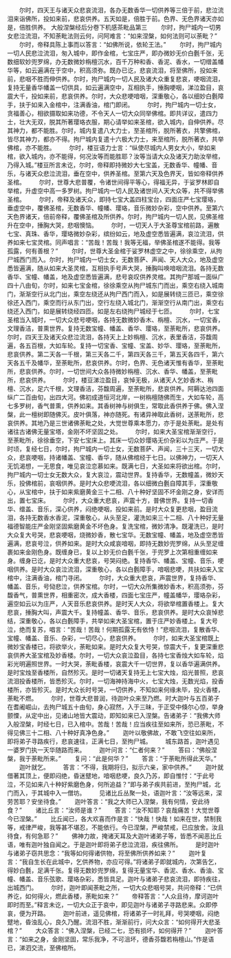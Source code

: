 <!-- { "loadSidebar": true } -->
　　尔时，四天王与诸天众悲哀流泪，各办无数香华一切供养等三倍于前，悲泣流泪来诣佛所，投如来前，悲哀供养。五天如是，倍胜于前。色界、无色界诸天亦如是，倍胜供养。
大般涅槃经后分卷下机感茶毗品第三
　　尔时，拘尸城内一切男女悲泣流泪，不知荼毗法则云何，问阿难言：“如来涅槃，如何法则可以荼毗？”
　　尔时，帝释具陈上事而以答言：“如佛所说，依轮王法。”
　　尔时，拘尸城内一切人民悲泣流泪，匆入城中，即作金棺，七宝庄严，即办微妙无价白氎千张，无数细软妙兜罗绵，办无数微妙栴檀沉水，百千万种和香、香泥、香水，一切缯盖幡华等，如云遍满在于空中，积高须弥。既办已讫，悲哀流泪，将至佛所，投如来前，悲咽不胜而伸供养。尔时，拘尸城内一切人民及诸大众重复悲哀，哽咽流泪，复持无量香华幡盖一切供具，如云遍满空中，互相执手，捶胸哽咽，涕泣盈目，哀震大千，投如来前，悲哀供养。尔时，大众悲哽喑咽，深重敬心，各以细妙白氎障手，扶于如来入金棺中，注满香油，棺门即闭。
　　尔时，拘尸城内一切士女，贪福善心，相欲摄取如来功德，不令天人一切大众同举佛棺。即共详议，遣四力士，壮大无双，脱其所著璎珞衣服，期心请举如来圣棺，欲入城内，自伸供养。尽其神力，都不能胜。尔时，城内复遣八大力士，至圣棺所，脱所著衣，共擎佛棺，皆尽其神力，都亦不得。拘尸城内复遣十六极大力士，来至棺所，脱所著衣，共举佛棺，亦不能胜。
　　尔时，楼豆语力士言：“纵使尽城内人男女大小，举如来棺，欲入城内，亦不能得，何况汝等而能胜耶？汝等当请大众及诸天力助汝举棺，乃得入城。”楼豆所言未讫，尔时，帝释即持微妙大七宝盖，无数香华、幢幡、音乐，与诸天众悲泣流泪，垂在空中，供养圣棺。至第六天及色界天，皆如帝释供养圣棺。
　　尔时，世尊大悲普覆，令诸世间得平等心，得福无异，于娑罗林即自举棺，升虚空中高一多罗树。拘尸城内一切人民及诸世间人天大众等，共不得举佛圣棺。
　　尔时，帝释及诸天众，即持七宝大盖四柱宝台，四面庄严七宝璎珞，垂虚空中，覆佛圣棺，无数香华、幢幡、璎珞，音乐微妙杂彩，空中供养。至第六天色界诸天，倍前帝释，覆佛圣棺及所供养。尔时，拘尸城内一切人民，见佛圣棺升在空中，捶胸大哭，悲咽懊恼。
　　尔时，一切天人于大圣尊宝棺前路，遍散七宝、真珠、香华，璎珞微妙杂彩，缤纷如云，地及虚空悉皆遍满，哀泣流泪，供养如来七宝灵棺。同声唱言：“苦哉！苦哉！我等无福，举佛圣棺遂不能得。我等孤露，何有善根？”
　　尔时，世尊大圣金棺于娑罗林虚空之中，徐徐乘空，从拘尸城西门而入。尔时，拘尸城内一切士女，无数菩萨、声闻、天人大众，地及虚空悉皆遍满，随从如来大圣灵棺，互相执手号声大哭，捶胸叫唤喑咽流泪。各持无数香华、宝幢、幡盖，地及虚空悉皆遍满，悲号哀叹供养灵棺。其拘尸那城一面纵广四十八由旬，尔时，如来七宝金棺，徐徐乘空从拘尸城东门而出，乘空右绕入城南门，渐渐空行从北门出，乘空左绕还从拘尸西门而入，如是展转绕三匝已，乘空徐徐还入西门，乘空而行从东门出，空行左绕入城北门，渐渐空行从南门出，乘空右绕还入西门，如是展转绕经四匝。如是左右绕拘尸城经于七匝。
　　尔时，七宝圣棺当入城时，一切大众悲号哽咽，各持无数微妙香木、栴檀、沉水，一切宝香，文理香洁，普熏世界。复持无数宝幢、幡盖、香华、璎珞，至荼毗所，悲哀供养。尔时，四天王及诸天众悲泣流泪，各持天上上妙栴檀、沉水，表里香洁，芬馥周遍，各五百根，大如车轮。复持一切宝香、宝幢、宝盖、妙华、璎珞，至荼毗所，悲哀供养。第二天各一千根，第三天各二千，第四天各三千，第五天各四千，第六天各五千及幡华，至荼毗所，悲哀供养。尔时，色界、无色诸天惟有香华，至荼毗所，悲哀供养。尔时，一切世间大众各持微妙栴檀、沉水、香华、幡盖，至荼毗所，悲哀供养。
　　尔时，楼豆涕泣盈目，哀悼无极，从诸天人乞妙香木、栴檀、沉水，足六千根，文理香洁，芬馥周遍，至荼毗所，悲哀供养。阿耨达池四面纵广二百由旬，出四大河。佛初成道恒河北岸，一树栴檀随佛而生，大如车轮，高七多罗树，香气普熏，供养如来。其香树神与树俱生，常取此香供养于佛。佛入涅槃，此一檀树即随佛灭。皮叶俱落，神亦随死。有诸异神取此香树，送荼毗所，悲哀供养。其地乃是三世诸佛荼毗之处，大觉世尊乘本愿力，亦于是处荼毗。是处有诸往古诸佛无量宝塔，金刚不坏坚固之处。
　　尔时，如来大圣宝棺渐渐空行，至荼毗所，徐徐垂空，下安七宝床上。其床一切众妙璎珞无价杂彩以为庄严。于是时顷，复经七日，尔时，拘尸城内一切士女，无数菩萨、声闻，三十三天，一切大众，悲哀哽咽，持诸幡盖、宝幢、香华，随从佛棺经于七日。以佛神力，一切天人无饥渴想，一无思食，唯见哀泣恋慕如来。既满七日，大圣如来将欲出棺。尔时，拘尸城内一切士女无数大众，复大哀泣，震动世界。复持香华，无数幢盖，微妙天乐，投佛棺前，哀咽供养。是时大众悲哽流泪，各以细微白氎自障其手，深重敬心，从宝棺中，扶于如来紫磨黄金三十二相、八十种好坚固不坏金刚之身，安详而出，置七宝床。
　　尔时，大众重大悲哀，声震十方，普佛世界。复持一切香华、缯盖、音乐，深心供养，闷绝哽咽，投如来前。是时大众复更悲咽，盈目流泪，各持无数香水香泥，深重敬心，从头至足，灌洗如来三十二相、八十种好无量福德智能庄严金刚坚固紫磨黄金不坏色身。复洗宝棺，微妙清净。既灌洗已，是时大众复大号哭，悲哀哽咽，烧微妙香，散七宝华。无数宝幢、幡盖，地及虚空悉皆遍满，悲哀号泣，供养如来。是时大众咸哀喑咽，即持无数妙兜罗绵，从头至足缠裹如来金刚色身。既缠身已，复以上妙无价白氎千张，于兜罗上次第相重缠如来身。缠身已讫，是时大众重大悲哀，号哭闷绝。复持香华、幡盖、宝幢、音乐，哽咽供养。是时大众哀泣流泪，深重敬心，各以白氎障手，喑咽悲哽，共扶如来入宝棺中，注满香油，棺门寻闭。
　　尔时，大众重大悲哀，声震世界，复持香华、幡盖、音乐，号恸悲泣，供养宝棺。尔时，一切大众所集微妙香木，积高须弥，芬馥香气，普熏世界，相重密次，成大香楼，四面七宝庄严，幢盖幡华，璎珞杂彩，遍空如云以为庄严，人天音乐悲哀供养。是时天人大众，将欲举棺置香楼上。复大悲哀，捶胸大叫，声震大千。复持幢盖、香华、音乐，悲哀供养。是时大众哀悼悲结，深重敬心，各以白氎障手，共举如来大圣宝棺，置于庄严妙香楼上。复大号泣，绝而复苏，唱言：“苦哉！苦哉！何期孤露无有依恃！”悲咽流泪，复散香华、宝幢、幡盖、音乐、杂彩，一切尽心，悲哀供养。
　　尔时，如来大圣宝棺既上微妙宝香楼已，将欲举火，荼毗如来。是时大众复大号哭，惊震大千，复更深重悲哀供养大圣宝棺及妙香楼。尔时，一切大众哀泣盈目，各持七宝香烛大如车轮，焰彩光明遍照世界。一时大哭，荼毗香楼，哀震大千一切世界，复以香华遍满供养。是时宝烛至香楼所，自然殄灭。是时一切诸天复持无上七宝大烛，焰光普照，悲哀流泪投香楼所，皆悉殄灭。尔时，一切海神持海中火，七宝大烛，无数光焰，投香楼所，亦皆殄灭。是时大众长时号哭，一切供养，不知如来何缘未毕，投火香楼，荼毗不燃。
　　尔时，世尊大悲普润，待迦叶众来至乃燃。时大迦叶与五百弟子在耆阇崛山，去拘尸城五十由旬，身心寂然，入于三昧，于正受中倏尔心惊，举身颤慄，从定中出，见诸山地皆大震动，即知如来已入涅槃。告诸弟子：“我佛大师入般涅槃，时经七日，已入棺中。苦哉！苦哉！应当疾往至如来所，恐已荼毗，不得见佛三十二相、八十种好真净色身。”
　　迦叶以敬佛故，不敢飞空往如来所，即将弟子寻路疾行，悲哀速往，正满七日，至拘尸城。
　　城东路首，迦叶遇见一婆罗门执一天华随路而来。
　　迦叶问言：“仁者何来？”
　　答曰：“佛般涅槃，我于荼毗所来。”
　　复问：“此是何华？”
　　答言：“于荼毗所得此天华。”
　　迦叶就乞。
　　答言：“不得，我期将归，拟示六亲，家中供养。”
　　迦叶就借著其顶上，便即闷绝，昏迷躄地，喑咽悲哽，良久乃苏，即自惟忖：“于此号泣，不见如来八十种好紫磨色身，何所追益？”即与弟子疾共前进，至拘尸城，北门而入，于其城中入一僧坊。
　　见诸比丘丛聚一处，语迦叶言：“汝等远来，深劳苦耶？安坐待食。”
　　迦叶答言：“我之大师已入涅槃，我有何情，安此待食？”
　　诸比丘言：“汝师是谁？”
　　答言：“汝不知耶？哀哉痛苦！大觉世尊今已涅槃。”
　　比丘闻已，各大欢喜而作是言：“快哉！快哉！如来在世，禁制我等，戒律严峻，我等甚不堪忍，不能依行。今已涅槃，严峻禁戒，已应放舍。汝且待食，有何急耶？”
　　佛神力故，掩诸天耳及大迦叶诸弟子等，皆悉不闻恶比丘语，唯有迦叶独自闻之。于是迦叶即将弟子悲泣流泪，疾往佛所。
　　是时迦叶与诸弟子窃共思念：“我等如何得诸供物，将至佛所供养如来？”
　　迦叶复言：“我自生长在此城中，乞供养物，亦应可得。”将诸弟子即就城内，次第告乞，得妙白氎，足满千张。复得无数妙兜罗绵，复得无量宝华、香泥、香水、香油、宝幢、幡盖、音乐弦歌、璎珞杂彩，悉皆具足。迦叶与诸弟子悲哀流泪，即持疾往，出城西门。
　　尔时，迦叶即闻荼毗之所，一切大众悲咽号哭，共问帝释：“已供养讫，如何得火，燃此香楼，荼毗如来？”
　　帝释答言：“人众且待，摩诃迦叶即时而至。”释言未讫，一切大众正于哀中，即见迦叶与诸弟子寻路悲来。众即停哀，便为开路。
　　迦叶前进，遥见佛棺，将诸弟子一时礼拜，号哭哽咽，闷绝躄地，昏浊乱心，良久乃醒。流泪不胜，渐渐前行，问大众言：“如何得开大悲圣棺？”
　　大众答言：“佛入涅槃，已经二七，恐有损坏，如何得开？”
　　迦叶答言：“如来之身，金刚坚固，常乐我净，不可沮坏，德香芬馥若栴檀山。”作是语已，涕泗交流，至佛棺所。
